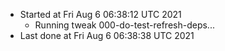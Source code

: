   - Started at Fri Aug  6 06:38:12 UTC 2021
    - Running tweak 000-do-test-refresh-deps...
  - Last done at Fri Aug  6 06:38:38 UTC 2021
